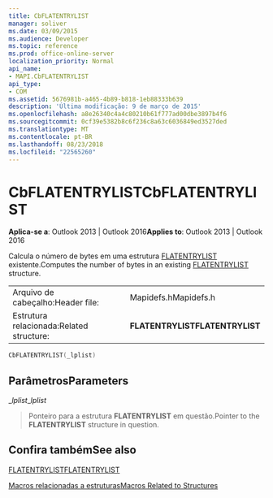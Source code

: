 ```yaml
---
title: CbFLATENTRYLIST
manager: soliver
ms.date: 03/09/2015
ms.audience: Developer
ms.topic: reference
ms.prod: office-online-server
localization_priority: Normal
api_name:
- MAPI.CbFLATENTRYLIST
api_type:
- COM
ms.assetid: 5676981b-a465-4b89-b818-1eb88333b639
description: 'Última modificação: 9 de março de 2015'
ms.openlocfilehash: a8e26340c4a4c80210b61f777ad00dbe3897b4f6
ms.sourcegitcommit: 0cf39e5382b8c6f236c8a63c6036849ed3527ded
ms.translationtype: MT
ms.contentlocale: pt-BR
ms.lasthandoff: 08/23/2018
ms.locfileid: "22565260"
---
```

# <a name="cbflatentrylist"></a><span data-ttu-id="cc1e1-103">CbFLATENTRYLIST</span><span class="sxs-lookup"><span data-stu-id="cc1e1-103">CbFLATENTRYLIST</span></span>

  
  
<span data-ttu-id="cc1e1-104">**Aplica-se a**: Outlook 2013 | Outlook 2016</span><span class="sxs-lookup"><span data-stu-id="cc1e1-104">**Applies to**: Outlook 2013 | Outlook 2016</span></span> 
  
<span data-ttu-id="cc1e1-105">Calcula o número de bytes em uma estrutura [FLATENTRYLIST](flatentrylist.md) existente.</span><span class="sxs-lookup"><span data-stu-id="cc1e1-105">Computes the number of bytes in an existing [FLATENTRYLIST](flatentrylist.md) structure.</span></span> 
  
|||
|:-----|:-----|
|<span data-ttu-id="cc1e1-106">Arquivo de cabeçalho:</span><span class="sxs-lookup"><span data-stu-id="cc1e1-106">Header file:</span></span>  <br/> |<span data-ttu-id="cc1e1-107">Mapidefs.h</span><span class="sxs-lookup"><span data-stu-id="cc1e1-107">Mapidefs.h</span></span>  <br/> |
|<span data-ttu-id="cc1e1-108">Estrutura relacionada:</span><span class="sxs-lookup"><span data-stu-id="cc1e1-108">Related structure:</span></span>  <br/> |<span data-ttu-id="cc1e1-109">**FLATENTRYLIST**</span><span class="sxs-lookup"><span data-stu-id="cc1e1-109">**FLATENTRYLIST**</span></span> <br/> |
   
```cpp
CbFLATENTRYLIST(_lplist)
```

## <a name="parameters"></a><span data-ttu-id="cc1e1-110">Parâmetros</span><span class="sxs-lookup"><span data-stu-id="cc1e1-110">Parameters</span></span>

 <span data-ttu-id="cc1e1-111">__lplist_</span><span class="sxs-lookup"><span data-stu-id="cc1e1-111">__lplist_</span></span>
  
> <span data-ttu-id="cc1e1-112">Ponteiro para a estrutura **FLATENTRYLIST** em questão.</span><span class="sxs-lookup"><span data-stu-id="cc1e1-112">Pointer to the **FLATENTRYLIST** structure in question.</span></span> 
    
## <a name="see-also"></a><span data-ttu-id="cc1e1-113">Confira também</span><span class="sxs-lookup"><span data-stu-id="cc1e1-113">See also</span></span>



[<span data-ttu-id="cc1e1-114">FLATENTRYLIST</span><span class="sxs-lookup"><span data-stu-id="cc1e1-114">FLATENTRYLIST</span></span>](flatentrylist.md)


[<span data-ttu-id="cc1e1-115">Macros relacionadas a estruturas</span><span class="sxs-lookup"><span data-stu-id="cc1e1-115">Macros Related to Structures</span></span>](macros-related-to-structures.md)

